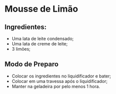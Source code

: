# Mousse de Limão

## Ingredientes:

* Uma lata de leite condensado;
* Uma lata de creme de leite;
* 3 limões;


## Modo de Preparo

* Colocar os ingredientes no liquidificador e bater;
* Colocar em uma travessa após o liquidificador;
* Manter na geladeira por pelo menos 1 hora.
